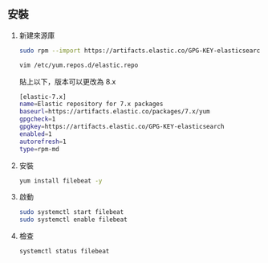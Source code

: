 ## 安裝

1. 新建來源庫

    ```sh
    sudo rpm --import https://artifacts.elastic.co/GPG-KEY-elasticsearch
    ```
    ```sh
    vim /etc/yum.repos.d/elastic.repo
    ```
    貼上以下，版本可以更改為 8.x
    ```sh
    [elastic-7.x]
    name=Elastic repository for 7.x packages
    baseurl=https://artifacts.elastic.co/packages/7.x/yum
    gpgcheck=1
    gpgkey=https://artifacts.elastic.co/GPG-KEY-elasticsearch
    enabled=1
    autorefresh=1
    type=rpm-md
    ```

2. 安裝 

    ```sh
    yum install filebeat -y
    ```

3. 啟動

    ```sh
    sudo systemctl start filebeat
    sudo systemctl enable filebeat
    ```
4. 檢查
    ```sh
    systemctl status filebeat
    ```